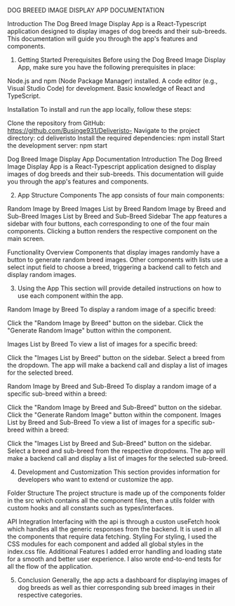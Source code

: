 DOG BREEED IMAGE DISPLAY APP DOCUMENTATION

Introduction
The Dog Breed Image Display App is a React-Typescript application designed to display images of dog breeds and their sub-breeds. This documentation will guide you through the app's features and components.


1. Getting Started
Prerequisites
Before using the Dog Breed Image Display App, make sure you have the following prerequisites in place:

Node.js and npm (Node Package Manager) installed.
A code editor (e.g., Visual Studio Code) for development.
Basic knowledge of React and TypeScript.

Installation
To install and run the app locally, follow these steps:

Clone the repository from GitHub:
https://github.com/Businge931/Deliveristo-
Navigate to the project directory:
cd deliveristo
Install the required dependencies:
npm install
Start the development server:
npm start


Dog Breed Image Display App Documentation
Introduction
The Dog Breed Image Display App is a React-Typescript application designed to display images of dog breeds and their sub-breeds. 
This documentation will guide you through the app's features and components.


2. App Structure
Components
The app consists of four main components:

Random Image by Breed
Images List by Breed
Random Image by Breed and Sub-Breed
Images List by Breed and Sub-Breed
Sidebar
The app features a sidebar with four buttons, each corresponding to one of the four main components. Clicking a button renders the respective component on the main screen.

Functionality Overview
Components that display images randomly have a button to generate random breed images.
Other components with lists use a select input field to choose a breed, triggering a backend call to fetch and display random images.

3. Using the App
This section will provide detailed instructions on how to use each component within the app.

Random Image by Breed
To display a random image of a specific breed:

Click the "Random Image by Breed" button on the sidebar.
Click the "Generate Random Image" button within the component.

Images List by Breed
To view a list of images for a specific breed:

Click the "Images List by Breed" button on the sidebar.
Select a breed from the dropdown.
The app will make a backend call and display a list of images for the selected breed.

Random Image by Breed and Sub-Breed
To display a random image of a specific sub-breed within a breed:

Click the "Random Image by Breed and Sub-Breed" button on the sidebar.
Click the "Generate Random Image" button within the component.
Images List by Breed and Sub-Breed
To view a list of images for a specific sub-breed within a breed:

Click the "Images List by Breed and Sub-Breed" button on the sidebar.
Select a breed and sub-breed from the respective dropdowns.
The app will make a backend call and display a list of images for the selected sub-breed.

4. Development and Customization
This section provides information for developers who want to extend or customize the app.

Folder Structure
The project structure is made up of the components folder in the src which contains all the component files, then a utils folder with custom hooks and all constants such as types/interfaces.

API Integration
Interfacing with the api is through a custon useFetch hook which handles all the generic responses from the backend. It is used in all the components that require data fetching.
Styling
For styling, I used the CSS modules for each component and added all global styles in the index.css file.
Additional Features
I added error handling and loading state for a smooth and better user experience. I also wrote end-to-end tests for all the flow of the application.

5. Conclusion
   Generally, the app acts a dashboard for displaying images of dog breeds as well as thier corresponding sub breed images in their respective categories.

